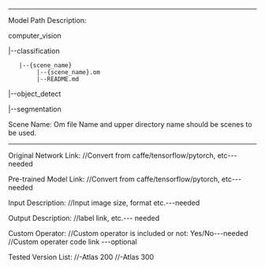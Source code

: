 *******************************************************************************
Model Path Description:

computer_vision

   |--classification   
   
       |--{scene_name}       
            |--{scene_name}.om
            |--README.md            
   |--object_detect
   
   |--segmentation

Scene Name: Om file Name and upper directory name should be scenes to be used.

*******************************************************************************

Original Network Link:
//Convert from caffe/tensorflow/pytorch, etc---needed

Pre-trained Model Link:
//Convert from caffe/tensorflow/pytorch, etc---needed

Input Description:
//Input image size, format etc.---needed

Output Description:
//label link, etc.--- needed

Custom Operator:
//Custom operator is included or not: Yes/No---needed
//Custom operater code link ---optional

Tested Version List:
//-Atlas 200
//-Atlas 300
